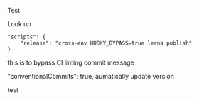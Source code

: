 Test

Look up

```
"scripts": {
    "release": "cross-env HUSKY_BYPASS=true lerna publish"
}
```

this is to bypass CI linting commit message

"conventionalCommits": true, aumatically update version

test

